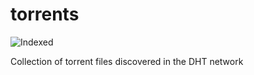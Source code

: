 torrents 
========
![Indexed](https://img.shields.io/badge/indexed-63285-blue)

Collection of torrent files discovered in the DHT network
